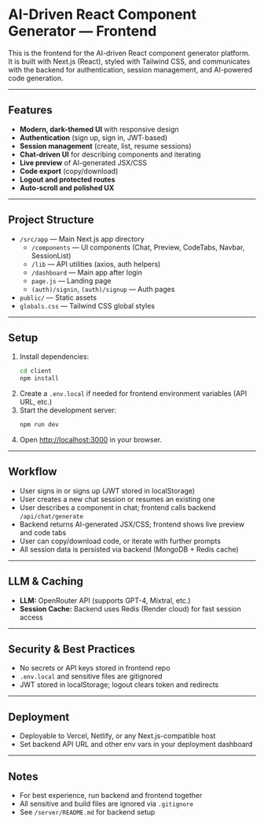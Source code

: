 # AI-Driven React Component Generator — Frontend

This is the frontend for the AI-driven React component generator platform. It is built with Next.js (React), styled with Tailwind CSS, and communicates with the backend for authentication, session management, and AI-powered code generation.

---

## Features
- **Modern, dark-themed UI** with responsive design
- **Authentication** (sign up, sign in, JWT-based)
- **Session management** (create, list, resume sessions)
- **Chat-driven UI** for describing components and iterating
- **Live preview** of AI-generated JSX/CSS
- **Code export** (copy/download)
- **Logout and protected routes**
- **Auto-scroll and polished UX**

---

## Project Structure
- `/src/app` — Main Next.js app directory
  - `/components` — UI components (Chat, Preview, CodeTabs, Navbar, SessionList)
  - `/lib` — API utilities (axios, auth helpers)
  - `/dashboard` — Main app after login
  - `page.js` — Landing page
  - `(auth)/signin`, `(auth)/signup` — Auth pages
- `public/` — Static assets
- `globals.css` — Tailwind CSS global styles

---

## Setup
1. Install dependencies:
   ```sh
   cd client
   npm install
   ```
2. Create a `.env.local` if needed for frontend environment variables (API URL, etc.)
3. Start the development server:
   ```sh
   npm run dev
   ```
4. Open [http://localhost:3000](http://localhost:3000) in your browser.

---

## Workflow
- User signs in or signs up (JWT stored in localStorage)
- User creates a new chat session or resumes an existing one
- User describes a component in chat; frontend calls backend `/api/chat/generate`
- Backend returns AI-generated JSX/CSS; frontend shows live preview and code tabs
- User can copy/download code, or iterate with further prompts
- All session data is persisted via backend (MongoDB + Redis cache)

---

## LLM & Caching
- **LLM:** OpenRouter API (supports GPT-4, Mixtral, etc.)
- **Session Cache:** Backend uses Redis (Render cloud) for fast session access

---

## Security & Best Practices
- No secrets or API keys stored in frontend repo
- `.env.local` and sensitive files are gitignored
- JWT stored in localStorage; logout clears token and redirects

---

## Deployment
- Deployable to Vercel, Netlify, or any Next.js-compatible host
- Set backend API URL and other env vars in your deployment dashboard

---

## Notes
- For best experience, run backend and frontend together
- All sensitive and build files are ignored via `.gitignore`
- See `/server/README.md` for backend setup
